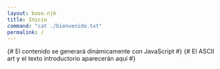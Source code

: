 ```yaml
---
layout: base.njk
title: Inicio
command: "cat ./bienvenido.txt"
permalink: /
---
```


{# El contenido se generará dinámicamente con JavaScript #}
{# El ASCII art y el texto introductorio aparecerán aquí #}
